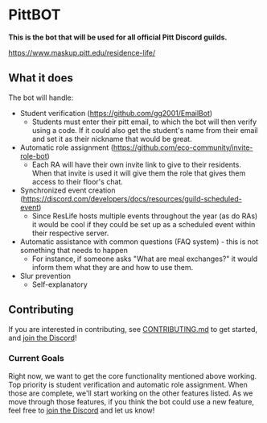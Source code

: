 # PittBOT

**This is the bot that will be used for all official Pitt Discord guilds.**

https://www.maskup.pitt.edu/residence-life/


## What it does

The bot will handle:
- Student verification (https://github.com/gg2001/EmailBot)
  - Students must enter their pitt email, to which the bot will then verify using a code. If it could also get the student's name from their email and set it as their nickname that would be great.
- Automatic role assignment (https://github.com/eco-community/invite-role-bot)
  - Each RA will have their own invite link to give to their residents. When that invite is used it will give them the role that gives them access to their floor's chat.
- Synchronized event creation (https://discord.com/developers/docs/resources/guild-scheduled-event)
  - Since ResLife hosts multiple events throughout the year (as do RAs) it would be cool if they could be set up as a scheduled event within their respective server.
- Automatic assistance with common questions (FAQ system) - this is not something that needs to happen
  - For instance, if someone asks "What are meal exchanges?" it would inform them what they are and how to use them.
- Slur prevention
  - Self-explanatory

## Contributing 
If you are interested in contributing, see [CONTRIBUTING.md](CONTRIBUTING.md) to get started, and [join the Discord][discord-link]!

### Current Goals
Right now, we want to get the core functionality mentioned above working. Top priority is student verification and automatic role assignment. When those are complete, we'll start working on the other features listed. As we move through those features, if you think the bot could use a new feature, feel free to [join the Discord][discord-link] and let us know!

[discord-link]: https://discord.gg/JDQTkTw3Ek

